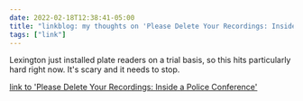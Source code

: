 ```yaml
---
date: 2022-02-18T12:38:41-05:00
title: "linkblog: my thoughts on 'Please Delete Your Recordings: Inside a Police Conference'"
tags: ["link"]
---
```

Lexington just installed plate readers on a trial basis, so this hits particularly hard right now. It's scary and it needs to stop.
 
[link to 'Please Delete Your Recordings: Inside a Police Conference'](https://www.vice.com/en/article/y3vq3w/inside-police-conference-washington-dc-sheriffs-association)
